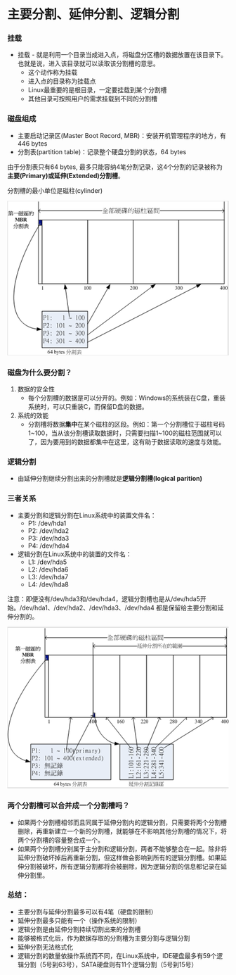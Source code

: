 # 主要分割、延伸分割、逻辑分割

### 挂载
- 挂载 - 就是利用一个目录当成进入点，将磁盘分区槽的数据放置在该目录下。也就是说，进入该目录就可以读取该分割槽的意思。
	- 这个动作称为挂载
	- 进入点的目录称为挂载点
	- Linux最重要的是根目录，一定要挂载到某个分割槽
	- 其他目录可按照用户的需求挂载到不同的分割槽

### 磁盘组成
- 主要启动记录区(Master Boot Record, MBR)：安装开机管理程序的地方，有446 bytes
- 分割表(partition table)：记录整个硬盘分割的状态，64 bytes

由于分割表只有64 bytes, 最多只能容纳4笔分割记录，这4个分割的记录被称为**主要(Primary)或延伸(Extended)分割槽**。

分割槽的最小单位是磁柱(cylinder)

![01.磁盘分割01](./img/01.磁盘分割01.png)

### 磁盘为什么要分割？
1. 数据的安全性
	- 每个分割槽的数据是可以分开的。例如：Windows的系统装在C盘，重装系统时，可以只重装C，而保留D盘的数据。
2. 系统的效能
	- 分割槽将数据**集中**在某个磁柱的区段。例如：第一个分割槽位于磁柱号码1~100，当从该分割槽读取数据时，只需要扫描1~100的磁柱范围就可以了，因为要用到的数据都集中在这里，这有助于数据读取的速度与效能。

### 逻辑分割
- 由延伸分割继续分割出来的分割槽就是**逻辑分割槽(logical parition)**

### 三者关系
- 主要分割和逻辑分割在Linux系统中的装置文件名：
	- P1: /dev/hda1
	- P2: /dev/hda2
	- P3: /dev/hda3
	- P4: /dev/hda4
- 逻辑分割在Linux系统中的装置的文件名：
	- L1: /dev/hda5
	- L2: /dev/hda6
	- L3: /dev/hda7
	- L4: /dev/hda8

注意：即便没有/dev/hda3和/dev/hda4，逻辑分割槽也是从/dev/hda5开始。/dev/hda1、/dev/hda2、/dev/hda3、/dev/hda4 都是保留给主要分割和延伸分割的。

![01.磁盘分割02](./img/01.磁盘分割02.png)


### 两个分割槽可以合并成一个分割槽吗？
- 如果两个分割槽相邻而且同属于延伸分割内的逻辑分割，只需要将两个分割槽删除，再重新建立一个新的分割槽，就能够在不影响其他分割槽的情况下，将两个分割槽的容量整合成一个。
- 如果两个分割槽分别属于主分割和逻辑分割，两者不能够整合在一起。除非将延伸分割破坏掉后再重新分割，但这样做会影响到所有的逻辑分割槽。如果延伸分割被破坏，所有逻辑分割都将会被删除，因为逻辑分割的信息都记录在延伸分割里。

### 总结：
- 主要分割与延伸分割最多可以有4笔（硬盘的限制）
- 延伸分割最多只能有一个（操作系统的限制）
- 逻辑分割是由延伸分割持续切割出来的分割槽
- 能够被格式化后，作为数据存取的分割槽为主要分割与逻辑分割
- 延伸分割无法格式化
- 逻辑分割的数量依操作系统而不同，在Linux系统中，IDE硬盘最多有59个逻辑分割（5号到63号），SATA硬盘则有11个逻辑分割（5号到15号）
